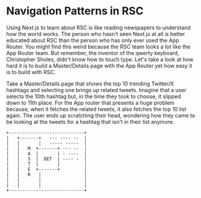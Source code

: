 # Navigation Patterns in RSC

Using Next.js to learn about RSC is like reading newspapers to understand how the world works. The person who hasn't seen Next.js at all is better educated about RSC than the person who has only ever used the App Router. You might find this weird because the RSC team looks a lot like the App Router team. But remember, the inventor of the qwerty keyboard, Christopher Sholes, didn't know how to touch type. Let's take a look at how hard it is to build a Master/Details page with the App Router yet how easy it is to build with RSC.

Take a Master/Details page that shows the top 10 trending Twitter/X hashtags and selecting one brings up related tweets. Imagine that a user selects the 10th hashtag but, in the time they took to choose, it slipped down to 11th place. For the App router that presents a huge problem because, when it fetches the related tweets, it also fetches the top 10 list again. The user ends up scratching their head, wondering how they came to be looking at the tweets for a hashtag that isn't in their list anymore.


```
+----------------------------+
|   +-------+   --- ---- --  |
|   |       |   ----- -----  |
|   |   M  +-------+ --- --  |
|   |   A  |       | - ----  |
|   |   S  |  DET  | ---- -  |
|   |   T  |       |         |
|   |   E  +-------+         |
|   |   R   |                |
|   |       |                |
|   |       |                |
+----------------------------+
```
